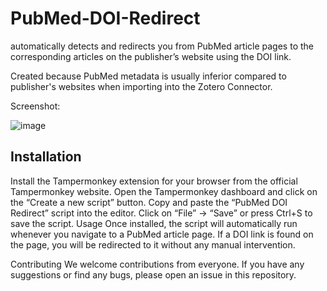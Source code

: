 # PubMed-DOI-Redirect
automatically detects and redirects you from PubMed article pages to the corresponding articles on the publisher’s website using the DOI link. 

Created because PubMed metadata is usually inferior compared to publisher's websites when importing into the Zotero Connector.

Screenshot:

![image](https://github.com/huachuman/PubMed-DOI-Redirect/assets/125603964/a30d8ede-66cf-414f-a855-b6021e26929a)


## Installation
Install the Tampermonkey extension for your browser from the official Tampermonkey website.
Open the Tampermonkey dashboard and click on the “Create a new script” button.
Copy and paste the “PubMed DOI Redirect” script into the editor.
Click on “File” -> “Save” or press Ctrl+S to save the script.
Usage
Once installed, the script will automatically run whenever you navigate to a PubMed article page. If a DOI link is found on the page, you will be redirected to it without any manual intervention.

Contributing
We welcome contributions from everyone. If you have any suggestions or find any bugs, please open an issue in this repository.
